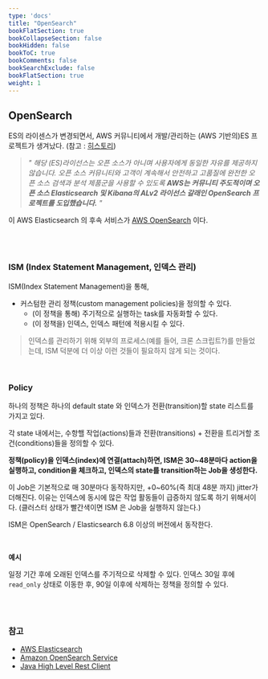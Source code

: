 ```yaml
---
type: 'docs'
title: "OpenSearch"
bookFlatSection: true
bookCollapseSection: false
bookHidden: false
bookToC: true
bookComments: false
bookSearchExclude: false
bookFlatSection: true
weight: 1
---
```


## OpenSearch

ES의 라이센스가 변경되면서, AWS 커뮤니티에서 개발/관리하는 (AWS 기반의)ES 프로젝트가 생겨났다. (참고 : [히스토리](https://aws.amazon.com/ko/opensearch-service/the-elk-stack/what-is-elasticsearch/))

> *" 해당 (ES)라이선스는 오픈 소스가 아니며 사용자에게 동일한 자유를 제공하지 않습니다. 오픈 소스 커뮤니티와 고객이 계속해서 안전하고 고품질에 완전한 오픈 소스 검색과 분석 제품군을 사용할 수 있도록 **AWS는 커뮤니티 주도적이며 오픈 소스 Elasticsearch 및 Kibana의 ALv2 라이선스 갈래인 OpenSearch 프로젝트를 도입했습니다.** "*

이 AWS Elasticsearch 의 후속 서비스가 [AWS OpenSearch](https://docs.aws.amazon.com/ko_kr/opensearch-service/latest/developerguide/what-is.html) 이다.

<br><br>

### ISM (Index Statement Management, 인덱스 관리)

ISM(Index Statement Management)을 통해,
- 커스텀한 관리 정책(custom management policies)을 정의할 수 있다.
  - (이 정책을 통해) 주기적으로 실행하는 task를 자동화할 수 있다.
  - (이 정책을) 인덱스, 인덱스 패턴에 적용시킬 수 있다.

> 인덱스를 관리하기 위해 외부의 프로세스(예를 들어, 크론 스크립트?)를 만들었는데, ISM 덕분에 더 이상 이런 것들이 필요하지 않게 되는 것이다.

<br>

### Policy

하나의 정책은 하나의 default state 와 인덱스가 전환(transition)할 state 리스트를 가지고 있다.

각 state 내에서는, 수항핼 작업(actions)들과 전환(transitions) + 전환을 트리거할 조건(conditions)들을 정의할 수 있다. 

**정책(policy)을 인덱스(index)에 연결(attach)하면, ISM은 30~48분마다 action을 실행하고, condition을 체크하고, 인덱스의 state를 transition하는 Job을 생성한다.**

이 Job은 기본적으로 매 30분마다 동작하지만, +0~60%(즉 최대 48분 까지) jitter가 더해진다. 이유는 인덱스에 동시에 많은 작업 활동들이 급증하지 않도록 하기 위해서이다. (클러스터 상태가 빨간색이면 ISM 은 Job을 실행하지 않는다.)

ISM은 OpenSearch / Elasticsearch 6.8 이상의 버전에서 동작한다.

<br>

**예시**

일정 기간 후에 오래된 인덱스를 주기적으로 삭제할 수 있다. 인덱스 30일 후에 `read_only` 상태로 이동한 후, 90일 이후에 삭제하는 정책을 정의할 수 있다.

<br><br>

### 참고

- [AWS Elasticsearch](https://aws.amazon.com/ko/opensearch-service/the-elk-stack/what-is-elasticsearch/)
- [Amazon OpenSearch Service](https://docs.aws.amazon.com/ko_kr/opensearch-service/latest/developerguide/what-is.html)
- [Java High Level Rest Client](https://opensearch.org/docs/latest/clients/java-rest-high-level/#sample-code)